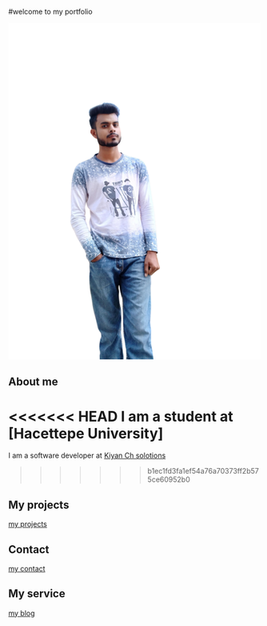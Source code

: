 #welcome to my portfolio 

![my-image](./images/my-image.png)

## About me
<<<<<<< HEAD
I am a student at [Hacettepe University]
=======
I am a software developer at [Kiyan Ch solotions](https://www.kiyanchsolutions.com/)
>>>>>>> b1ec1fd3fa1ef54a76a70373ff2b575ce60952b0

## My projects
[my projects](https://official-dev-vineet.github.io/portfolio-new/#projects)

## Contact
[my contact](https://official-dev-vineet.github.io/portfolio-new/#hire-me)

## My service
[my blog](https://official-dev-vineet.github.io/portfolio-new/#services)
